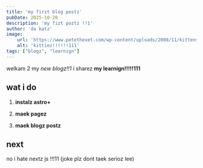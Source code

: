 ```yaml
---
title: 'my firzt blog postz'
pubDate: 2025-10-20
description: 'my fizt poztz !!1'
author: 'da katz'
image:
    url: 'https://www.petethevet.com/wp-content/uploads/2008/11/kittens-890x440.jpg'
    alt: 'kittiez!!!!!!111'
tags: ["blogz", "learnign"]
---
```


welkam 2 my _new blogz!!1_ i sharez **my learnign!!!!!111**

## wat i do

1. **instalz astro+**

2. **maek pagez**

3. **maek blogz postz**

## next

no i hate nextz js !!!11 (joke plz dont taek serioz lee)